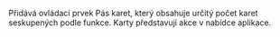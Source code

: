﻿Přidává ovládací prvek Pás karet, který obsahuje určitý počet karet seskupených podle funkce. Karty představují akce v nabídce aplikace.